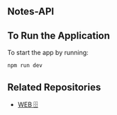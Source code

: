## Notes-API

## To Run the Application

To start the app by running:

```
npm run dev
```

## Related Repositories

- [WEB 🗄️ ](https://github.com/vlad-serdyuk/notes-web)